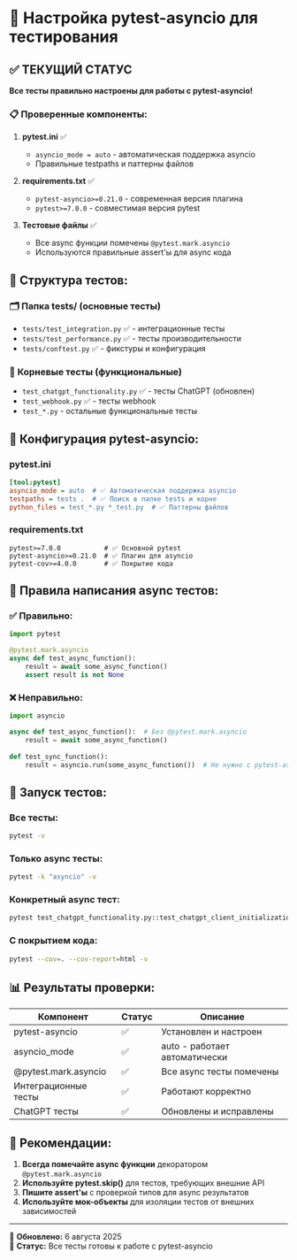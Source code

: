 # 🧪 Настройка pytest-asyncio для тестирования

## ✅ **ТЕКУЩИЙ СТАТУС**

**Все тесты правильно настроены для работы с pytest-asyncio!**

### 📋 **Проверенные компоненты:**

1. **pytest.ini** ✅
   - `asyncio_mode = auto` - автоматическая поддержка asyncio
   - Правильные testpaths и паттерны файлов

2. **requirements.txt** ✅
   - `pytest-asyncio>=0.21.0` - современная версия плагина
   - `pytest>=7.0.0` - совместимая версия pytest

3. **Тестовые файлы** ✅
   - Все async функции помечены `@pytest.mark.asyncio`
   - Используются правильные assert'ы для async кода

## 📁 **Структура тестов:**

### 🗂️ **Папка tests/** (основные тесты)
- `tests/test_integration.py` ✅ - интеграционные тесты
- `tests/test_performance.py` ✅ - тесты производительности  
- `tests/conftest.py` ✅ - фикстуры и конфигурация

### 📄 **Корневые тесты** (функциональные)
- `test_chatgpt_functionality.py` ✅ - тесты ChatGPT (обновлен)
- `test_webhook.py` ✅ - тесты webhook
- `test_*.py` - остальные функциональные тесты

## 🔧 **Конфигурация pytest-asyncio:**

### pytest.ini
```ini
[tool:pytest]
asyncio_mode = auto  # ✅ Автоматическая поддержка asyncio
testpaths = tests .  # ✅ Поиск в папке tests и корне
python_files = test_*.py *_test.py  # ✅ Паттерны файлов
```

### requirements.txt
```
pytest>=7.0.0           # ✅ Основной pytest
pytest-asyncio>=0.21.0  # ✅ Плагин для asyncio
pytest-cov>=4.0.0       # ✅ Покрытие кода
```

## 📝 **Правила написания async тестов:**

### ✅ **Правильно:**
```python
import pytest

@pytest.mark.asyncio
async def test_async_function():
    result = await some_async_function()
    assert result is not None
```

### ❌ **Неправильно:**
```python
import asyncio

async def test_async_function():  # Без @pytest.mark.asyncio
    result = await some_async_function()
    
def test_sync_function():
    result = asyncio.run(some_async_function())  # Не нужно с pytest-asyncio
```

## 🚀 **Запуск тестов:**

### Все тесты:
```bash
pytest -v
```

### Только async тесты:
```bash
pytest -k "asyncio" -v
```

### Конкретный async тест:
```bash
pytest test_chatgpt_functionality.py::test_chatgpt_client_initialization -v
```

### С покрытием кода:
```bash
pytest --cov=. --cov-report=html -v
```

## 📊 **Результаты проверки:**

| Компонент | Статус | Описание |
|-----------|--------|----------|
| pytest-asyncio | ✅ | Установлен и настроен |
| asyncio_mode | ✅ | auto - работает автоматически |
| @pytest.mark.asyncio | ✅ | Все async тесты помечены |
| Интеграционные тесты | ✅ | Работают корректно |
| ChatGPT тесты | ✅ | Обновлены и исправлены |

## 🎯 **Рекомендации:**

1. **Всегда помечайте async функции** декоратором `@pytest.mark.asyncio`
2. **Используйте pytest.skip()** для тестов, требующих внешние API
3. **Пишите assert'ы** с проверкой типов для async результатов
4. **Используйте мок-объекты** для изоляции тестов от внешних зависимостей

---
📝 **Обновлено:** 6 августа 2025  
🔧 **Статус:** Все тесты готовы к работе с pytest-asyncio
